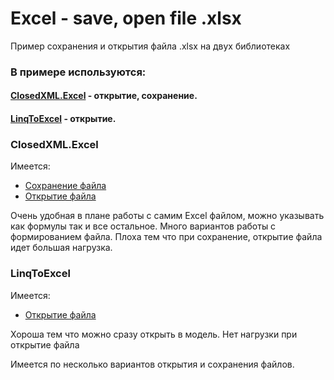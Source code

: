 # Excel - save, open file .xlsx

Пример сохранения и открытия файла .xlsx на двух библиотеках

### В примере используются:
#### [ClosedXML.Excel](https://github.com/odi1n/Excel-Save-Open#closedxmlexcel) - открытие, сохранение.
#### [LinqToExcel](https://github.com/odi1n/Excel-Save-Open#closedxmlexcel) - открытие.

### ClosedXML.Excel
Имеется:
* [Сохранение файла](https://github.com/odi1n/Excel-Save-Open/blob/d7499043fd6225d0752b5d91bdf0c29261b4589a/Test%20Excel/Program.cs#L157)
* [Открытие файла](https://github.com/odi1n/Excel-Save-Open/blob/d7499043fd6225d0752b5d91bdf0c29261b4589a/Test%20Excel/Program.cs#L101)

Очень удобная в плане работы с самим Excel файлом, можно указывать как формулы так и все остальное. Много вариантов работы с формированием файла.
Плоха тем что при сохранение, открытие файла идет большая нагрузка.

### LinqToExcel
Имеется:
* [Открытие файла](https://github.com/odi1n/Excel-Save-Open/blob/d7499043fd6225d0752b5d91bdf0c29261b4589a/Test%20Excel/Program.cs#L79)

Хороша тем что можно сразу открыть в модель. Нет нагрузки при открытие файла

Имеется по несколько вариантов открытия и сохранения файлов.
